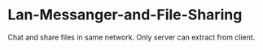 # Lan-Messanger-and-File-Sharing
Chat and share files in same network.
Only server can extract from client.

